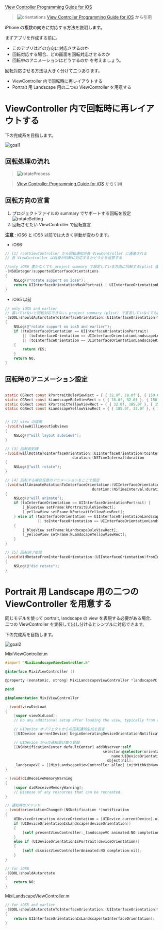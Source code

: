  [View Controller Programming Guide for iOS](http://developer.apple.com/library/ios/featuredarticles/ViewControllerPGforiPhoneOS/ViewControllerPGforiOS.pdf)

> ![orientations](https://raw.github.com/mixi-inc/iOSTraining/master/Doc/Images/2.4/orientations.png)
> [View Controller Programming Guide for iOS](http://developer.apple.com/library/ios/featuredarticles/ViewControllerPGforiPhoneOS/ViewControllerPGforiOS.pdf) から引用

iPhone の複数の向きに対応する方法を説明します。

まずアプリを作成する前に、
- このアプリはどの方向に対応させるのか
- 回転対応する場合、どの画面を回転対応させるのか
- 回転中のアニメーションはどうするのか
を考えましょう。

回転対応させる方法は大きく分けて二つあります。

- ViewController 内で回転時に再レイアウトする
- Portrait 用 Landscape 用の二つの ViewController を用意する

# ViewController 内で回転時に再レイアウトする
下の完成系を目指します。

![goal1](https://raw.github.com/mixi-inc/iOSTraining/master/Doc/Images/2.4/goal1.png)

## 回転処理の流れ
> ![rotateProcess](https://raw.github.com/mixi-inc/iOSTraining/master/Doc/Images/2.4/rotateProcess.png)

> [View Controller Programming Guide for iOS](http://developer.apple.com/library/ios/featuredarticles/ViewControllerPGforiPhoneOS/ViewControllerPGforiOS.pdf) から引用


## 回転方向の宣言
1. プロジェクトファイルの summary でサポートする回転を設定
![rotateSetting](https://raw.github.com/mixi-inc/iOSTraining/master/Doc/Images/2.4/rotateSetting.png)
2. 回転させたい ViewController で回転宣言

**注意** : iOS6 と iOS5 以前では大きく挙動が変わります。

- iOS6
```objective-c
// [1] rootViewController から回転通知が各 ViewController に通達される
// 各 ViewController は自身が回転に対応するかどうかを返答する

//only iOS6 書かなくても project summary で設定している方向に回転する(plist 優先)
-(NSUInteger)supportedInterfaceOrientations
{
    NSLog(@"rotate support on ios6");
    return UIInterfaceOrientationMaskPortrait | UIInterfaceOrientationMaskLandscape;
}
```

- iOS5 以前
```objective-c
// only iOS5 and earlier
// 書いていないと回転対応できない。project summary (plist) で宣言していなくても回転する
-(BOOL)shouldAutorotateToInterfaceOrientation:(UIInterfaceOrientation)toInterfaceOrientation
{
    NSLog(@"rotate support on ios5 and earlier");
    if ((toInterfaceOrientation == UIInterfaceOrientationPortrait)
        || (toInterfaceOrientation == UIInterfaceOrientationLandscapeLeft)
        || (toInterfaceOrientation == UIInterfaceOrientationLandscapeRight))
    {
        return YES;
    }
    return NO;
}
```

## 回転時のアニメーション設定
```objective-c

static CGRect const kPortraitBuleViewRect = { { 32.0f, 18.0f }, { 150.0f, 150.0f } };
static CGRect const kLandscapeBuleViewRect = { { 18.0f, 32.0f }, { 150.0f, 150.0f } };
static CGRect const kPortraitYellowViewRect = { { 32.0f, 185.0f }, { 150.0f, 150.0f } };
static CGRect const kLandscapeYellowViewRect = { { 185.0f, 32.0f }, { 150.0f, 150.0f } };


// [2] view の描画
-(void)viewWillLayoutSubviews
{
    NSLog(@"will layout subviews");
}

// [3] 回転前処理
-(void)willRotateToInterfaceOrientation:(UIInterfaceOrientation)toInterfaceOrientation
                               duration:(NSTimeInterval)duration
{
    NSLog(@"will rotate");
}

// [4] 回転する場合任意のアニメーションをここで設定
-(void)willAnimateRotationToInterfaceOrientation:(UIInterfaceOrientation)toInterfaceOrientation
                                        duration:(NSTimeInterval)duration
{
    NSLog(@"will animate");
    if (toInterfaceOrientation == UIInterfaceOrientationPortrait) {
        [_blueView setFrame:kPortraitBuleViewRect];
        [_yellowView setFrame:kPortraitYellowViewRect];
    } else if (toInterfaceOrientation == UIInterfaceOrientationLandscapeRight
               || toInterfaceOrientation == UIInterfaceOrientationLandscapeLeft)
    {
        [_blueView setFrame:kLandscapeBuleViewRect];
        [_yellowView setFrame:kLandscapeYellowViewRect];
    }
}

// [5] 回転完了処理
-(void)didRotateFromInterfaceOrientation:(UIInterfaceOrientation)fromInterfaceOrientation
{
    NSLog(@"did rotate");
}
```

# Portrait 用 Landscape 用の二つの ViewController を用意する

同じモデルを使って portrait, landscape の view を表現する必要がある場合、二つの ViewController を実装して出し分けるとシンプルに対応できます。

下の完成系を目指します。

![goal2](https://raw.github.com/mixi-inc/iOSTraining/master/Doc/Images/2.4/goal2.png)

MixiViewController.m
```objective-c
#import "MixiLandscapeViewController.h"

@interface MixiViewController ()

@property (nonatomic, strong) MixiLandscapeViewController *landscapeVC;

@end

@implementation MixiViewController

- (void)viewDidLoad
{
    [super viewDidLoad];
	// Do any additional setup after loading the view, typically from a nib.

    // UIDevice オブジェクトからの回転通知生成を宣言
    [[UIDevice currentDevice] beginGeneratingDeviceOrientationNotifications];

    // UIDevice からの通知受け取り登録
    [[NSNotificationCenter defaultCenter] addObserver:self
                                             selector:@selector(orientationChanged:)
                                                 name:UIDeviceOrientationDidChangeNotification
                                               object:nil];
    _landscapeVC = [[MixiLandscapeViewController alloc] initWithNibName:@"MixiLandscapeViewController" bundle:nil];
}

- (void)didReceiveMemoryWarning
{
    [super didReceiveMemoryWarning];
    // Dispose of any resources that can be recreated.
}

// 通知時のメソッド
- (void)orientationChanged:(NSNotification *)notification
{
    UIDeviceOrientation deviceOrientation = [UIDevice currentDevice].orientation;
    if (UIDeviceOrientationIsLandscape(deviceOrientation))
    {
        [self presentViewController:_landscapeVC animated:NO completion:nil];
    }
    else if (UIDeviceOrientationIsPortrait(deviceOrientation))
    {
        [self dismissViewControllerAnimated:NO completion:nil];
    }
}

// for iOS6
-(BOOL)shouldAutorotate
{
    return NO;
}
```

MixiLandscapeViewController.m
```objective-c
// for iOS5 and earlier
-(BOOL)shouldAutorotateToInterfaceOrientation:(UIInterfaceOrientation)toInterfaceOrientation
{
    return UIInterfaceOrientationIsLandscape(toInterfaceOrientation);
}
```
